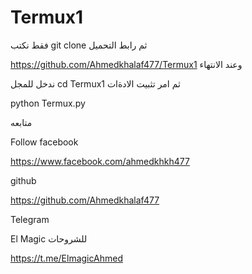 # Termux1

فقط نكتب 
git clone 
ثم رابط التحميل 

https://github.com/Ahmedkhalaf477/Termux1
 وعند الانتهاء

ندخل للمجل 
 cd Termux1
ثم امر تثبيت الادةات

python Termux.py

متابعه 

Follow 
 facebook

https://www.facebook.com/ahmedkhkh477

   github 

https://github.com/Ahmedkhalaf477
 
   Telegram

El Magic للشروحات

https://t.me/ElmagicAhmed
